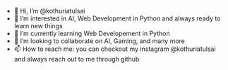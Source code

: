 - 👋 Hi, I’m @kothuriatulsai
- 👀 I’m interested in AI, Web Development in Python and always ready to learn new things
- 🌱 I’m currently learning Web Developement in Python
- 💞️ I’m looking to collaborate on AI, Gaming, and many more
- 📫 How to reach me: you can checkout my instagram @kothuriatulsai and always reach out to me through github

<!---
kothuriatulsai/kothuriatulsai is a ✨ special ✨ repository because its `README.md` (this file) appears on your GitHub profile.
You can click the Preview link to take a look at your changes.
--->
